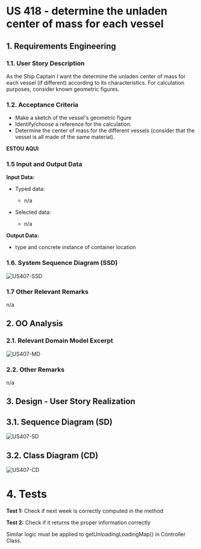 # US 418 - determine the unladen center of mass for each vessel

## 1. Requirements Engineering

### 1.1. User Story Description

As the Ship Captain I want the determine the unladen center of mass for each
vessel (if different) according to its characteristics. For calculation purposes, consider
known geometric figures.

### 1.2. Acceptance Criteria

* Make a sketch of the vessel's geometric figure
* Identify/choose a reference for the calculation.
* Determine the center of mass for the different vessels (consider that the
  vessel is all made of the same material).

**ESTOU AQUI**  

### 1.5 Input and Output Data

**Input Data:**

* Typed data:
    * n/a

* Selected data:
    * n/a


**Output Data:**

* type and concrete instance of container location


### 1.6. System Sequence Diagram (SSD)

![US407-SSD](US407_SSD.svg)


### 1.7 Other Relevant Remarks

n/a


## 2. OO Analysis

### 2.1. Relevant Domain Model Excerpt

![US407-MD](US407_DM.svg)

### 2.2. Other Remarks

n/a



## 3. Design - User Story Realization

## 3.1. Sequence Diagram (SD)

![US407-SD](US407_SD.svg)

## 3.2. Class Diagram (CD)

![US407-CD](US407_CD.svg)

# 4. Tests

**Test 1:** Check if next week is correctly computed in the method

**Test 2:** Check if it returns the proper information correctly

Similar logic must be applied to getUnloadingLoadingMap() in Controller Class.
